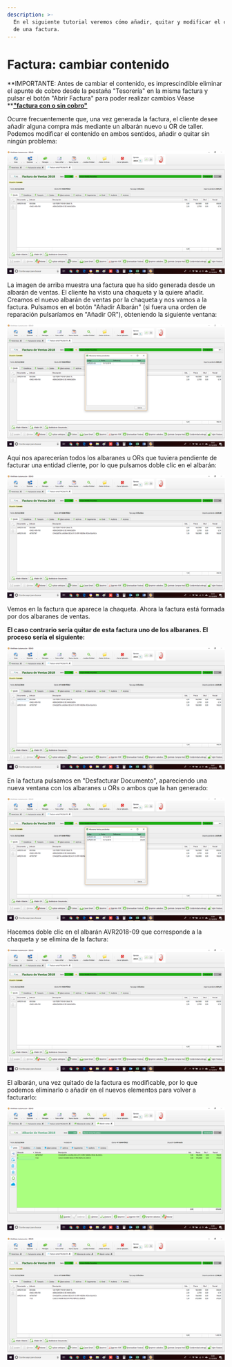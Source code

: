 ```yaml
---
description: >-
  En el siguiente tutorial veremos cómo añadir, quitar y modificar el contenido
  de una factura.
---
```


# Factura: cambiar contenido

**IMPORTANTE: Antes de cambiar el contenido, es imprescindible eliminar el apunte de cobro desde la pestaña "Tesorería" en la misma factura y pulsar el botón "Abrir Factura" para poder realizar cambios Véase **[**"factura con o sin cobro"**](factura-borrado-con-y-sin-cobro-asociado.md)

Ocurre frecuentemente que, una vez generada la factura, el cliente desee añadir alguna compra más mediante un albarán nuevo u OR de taller. Podemos modificar el contenido en ambos sentidos, añadir o quitar sin ningún problema:

![](<../../.gitbook/assets/image (103).png>)

La imagen de arriba muestra una factura que ha sido generada desde un albarán de ventas. El cliente ha visto una chaqueta y la quiere añadir. Creamos el nuevo albarán de ventas por la chaqueta y nos vamos a la factura. Pulsamos en el botón "Añadir Albarán" (si fuera una orden de reparación pulsaríamos en "Añadir OR"), obteniendo la siguiente ventana:

![](<../../.gitbook/assets/image (104).png>)

Aquí nos aparecerían todos los albaranes u ORs que tuviera pendiente de facturar una entidad cliente, por lo que pulsamos doble clic en el albarán:

![](<../../.gitbook/assets/image (105).png>)

Vemos en la factura que aparece la chaqueta. Ahora la factura está formada por dos albaranes de ventas.

**El caso contrario sería quitar de esta factura uno de los albaranes. El proceso sería el siguiente:**

![](<../../.gitbook/assets/image (106).png>)

En la factura pulsamos en "Desfacturar Documento", apareciendo una nueva ventana con los albaranes u ORs o ambos que la han generado:

![](<../../.gitbook/assets/image (107).png>)

Hacemos doble clic en el albarán AVR2018-09 que corresponde a la chaqueta y se elimina de la factura:

![](<../../.gitbook/assets/image (109).png>)

El albarán, una vez quitado de la factura es modificable, por lo que podemos eliminarlo o añadir en el nuevos elementos para volver a facturarlo:

![Hemos añadido al albarán de referencia AVR2018-69 un casco](<../../.gitbook/assets/image (110).png>)

![Al añadir albarán vemos como hemos modificado el contenido de la factura con un casco](<../../.gitbook/assets/image (111).png>)
